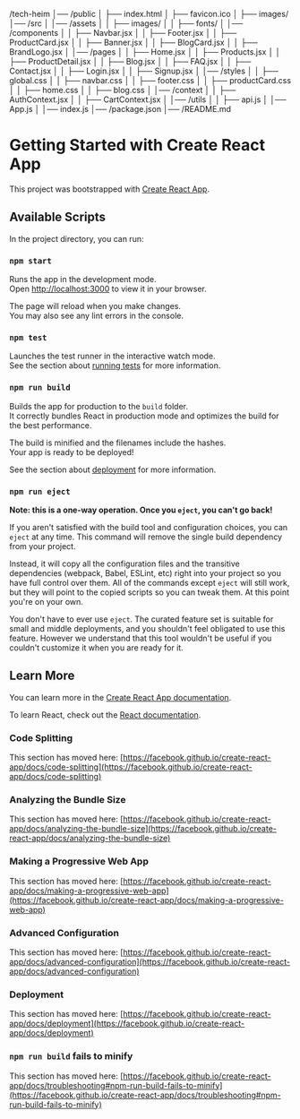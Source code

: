 /tech-heim
│── /public
│   ├── index.html
│   ├── favicon.ico
│   ├── images/
│── /src
│   │── /assets
│   │   ├── images/
│   │   ├── fonts/
│   │── /components
│   │   ├── Navbar.jsx
│   │   ├── Footer.jsx
│   │   ├── ProductCard.jsx
│   │   ├── Banner.jsx
│   │   ├── BlogCard.jsx
│   │   ├── BrandLogo.jsx
│   │── /pages
│   │   ├── Home.jsx
│   │   ├── Products.jsx
│   │   ├── ProductDetail.jsx
│   │   ├── Blog.jsx
│   │   ├── FAQ.jsx
│   │   ├── Contact.jsx
│   │   ├── Login.jsx
│   │   ├── Signup.jsx
│   │── /styles
│   │   ├── global.css
│   │   ├── navbar.css
│   │   ├── footer.css
│   │   ├── productCard.css
│   │   ├── home.css
│   │   ├── blog.css
│   │── /context
│   │   ├── AuthContext.jsx
│   │   ├── CartContext.jsx
│   │── /utils
│   │   ├── api.js
│   │── App.js
│   │── index.js
│── /package.json
│── /README.md





















# Getting Started with Create React App

This project was bootstrapped with [Create React App](https://github.com/facebook/create-react-app).

## Available Scripts

In the project directory, you can run:

### `npm start`

Runs the app in the development mode.\
Open [http://localhost:3000](http://localhost:3000) to view it in your browser.

The page will reload when you make changes.\
You may also see any lint errors in the console.

### `npm test`

Launches the test runner in the interactive watch mode.\
See the section about [running tests](https://facebook.github.io/create-react-app/docs/running-tests) for more information.

### `npm run build`

Builds the app for production to the `build` folder.\
It correctly bundles React in production mode and optimizes the build for the best performance.

The build is minified and the filenames include the hashes.\
Your app is ready to be deployed!

See the section about [deployment](https://facebook.github.io/create-react-app/docs/deployment) for more information.

### `npm run eject`

**Note: this is a one-way operation. Once you `eject`, you can't go back!**

If you aren't satisfied with the build tool and configuration choices, you can `eject` at any time. This command will remove the single build dependency from your project.

Instead, it will copy all the configuration files and the transitive dependencies (webpack, Babel, ESLint, etc) right into your project so you have full control over them. All of the commands except `eject` will still work, but they will point to the copied scripts so you can tweak them. At this point you're on your own.

You don't have to ever use `eject`. The curated feature set is suitable for small and middle deployments, and you shouldn't feel obligated to use this feature. However we understand that this tool wouldn't be useful if you couldn't customize it when you are ready for it.

## Learn More

You can learn more in the [Create React App documentation](https://facebook.github.io/create-react-app/docs/getting-started).

To learn React, check out the [React documentation](https://reactjs.org/).

### Code Splitting

This section has moved here: [https://facebook.github.io/create-react-app/docs/code-splitting](https://facebook.github.io/create-react-app/docs/code-splitting)

### Analyzing the Bundle Size

This section has moved here: [https://facebook.github.io/create-react-app/docs/analyzing-the-bundle-size](https://facebook.github.io/create-react-app/docs/analyzing-the-bundle-size)

### Making a Progressive Web App

This section has moved here: [https://facebook.github.io/create-react-app/docs/making-a-progressive-web-app](https://facebook.github.io/create-react-app/docs/making-a-progressive-web-app)

### Advanced Configuration

This section has moved here: [https://facebook.github.io/create-react-app/docs/advanced-configuration](https://facebook.github.io/create-react-app/docs/advanced-configuration)

### Deployment

This section has moved here: [https://facebook.github.io/create-react-app/docs/deployment](https://facebook.github.io/create-react-app/docs/deployment)

### `npm run build` fails to minify

This section has moved here: [https://facebook.github.io/create-react-app/docs/troubleshooting#npm-run-build-fails-to-minify](https://facebook.github.io/create-react-app/docs/troubleshooting#npm-run-build-fails-to-minify)
